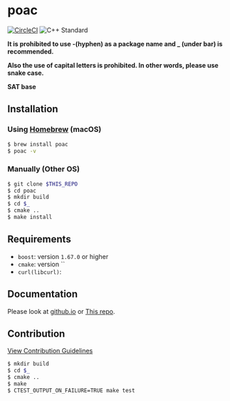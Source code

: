 # poac
[![CircleCI](https://circleci.com/gh/poacpm/poac.svg?style=svg)](https://circleci.com/gh/poacpm/poac)
![C++ Standard](https://img.shields.io/badge/C%2B%2B-17-blue.svg?style=flat-square)

**It is prohibited to use -(hyphen) as a package name and _ (under bar) is recommended.**

**Also the use of capital letters is prohibited. In other words, please use snake case.**

**SAT base**

## Installation
### Using [Homebrew](https://github.com/Homebrew/brew) (macOS)
```bash
$ brew install poac
$ poac -v
```
### Manually (Other OS)
```bash
$ git clone $THIS_REPO
$ cd poac
$ mkdir build
$ cd $_
$ cmake ..
$ make install
```

## Requirements
* `boost`: version `1.67.0` or higher
* `cmake`: version ``
* `curl(libcurl)`:


## Documentation
Please look at [github.io](https://poacpm.github.io/poac/) or [This repo](docs/SUMMARY.md).

## Contribution
[View Contribution Guidelines](.github/CONTRIBUTUING.md)
```bash
$ mkdir build
$ cd $_
$ cmake ..
$ make
$ CTEST_OUTPUT_ON_FAILURE=TRUE make test
```
